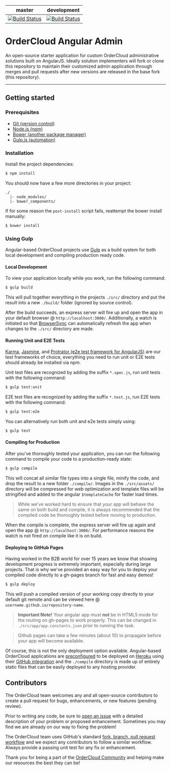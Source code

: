 | master | development |
| --- | --- |
| [![Build Status](https://travis-ci.org/ordercloud-api/angular-admin.svg?branch=master)](https://travis-ci.org/ordercloud-api/angular-admin) | [![Build Status](https://travis-ci.org/ordercloud-api/angular-admin.svg?branch=development)](https://travis-ci.org/ordercloud-api/angular-admin) |

# OrderCloud Angular Admin
An open-source starter application for custom OrderCloud administrative solutions built on AngularJS. Ideally solution
implementers will fork or clone this repository to maintain their customized admin application through merges and
pull requests after new versions are released in the base fork (this repository).
- - - -

## Getting started

### Prerequisites
- [Git (version control)](https://git-scm.com/)
- [Node.js (npm)](http://nodejs.org/)
- [Bower (another package manager)](https://bower.io/#install-bower)
- [Gulp.js (automation)](http://gulpjs.com/)

### Installation
Install the project dependencies:
```sh
$ npm install
```
You should now have a few more directories in your project:
```
./
  |- node_modules/
  |- bower_components/
```
If for some reason the `post-install` script fails, reattempt the bower install manually:
```sh
$ bower install
```

### Using Gulp
Angular-based OrderCloud projects use [Gulp](http://gulpjs.com/) as a build system for both local development and compiling production
ready code.

#### Local Development
To view your application locally while you work, run the following command:
```sh
$ gulp build
```
This will pull together everything in the projects `./src/` directory and put the result into a new `./build/` folder
(ignored by source control).

After the build succeeds, an express server will fire up and open the app in your default browser @ `http://localhost:3000/`.
Additionally, a watch is initiated so that [BrowserSync](https://browsersync.io/) can automatically refresh the app when
changes to the `./src/` directory are made.

#### Running Unit and E2E Tests
[Karma](https://karma-runner.github.io/1.0/index.html), [Jasmine](https://jasmine.github.io/), and [Protrator (e2e test framework for AngularJS)](http://www.protractortest.org/#/)
are our test frameworks of choice, everything you need to run unit or E2E tests should already be installed via npm.

Unit test files are recognized by adding the suffix `*.spec.js`, run unit tests with the following command:
```sh
$ gulp test:unit
```
E2E test files are recognized by adding the suffix `*.test.js`, run E2E tests with the following command:
```sh
$ gulp test:e2e
```
You can alternatively run both unit and e2e tests simply using:
```sh
$ gulp test
```

#### Compiling for Production
After you've thoroughly tested your application, you can run the following command to compile your code to a production-ready
state:
```sh
$ gulp compile
```
This will concat all similar file types into a single file, minify the code, and drop the result to a new folder `./compile/`.
Images in the `./src/assets/` directory will be compressed for web optimization and template files will be stringified
and added to the angular `$templateCache` for faster load times.

>While we've worked hard to ensure that your app will behave the same on both build and compile, it is always recommended that
the compiled code be thoroughly tested before moving to production.

When the compile is complete, the express server will fire up again and open the app @ `http://localhost:3000/`. For performance reasons
the watch is not fired on compile like it is on build.

#### Deploying to GitHub Pages
Having worked in the B2B world for over 15 years we know that showing development progress is extremely important, especially
during large projects. That is why we've provided an easy way for you to deploy your compiled code directly to a gh-pages branch
for fast and easy demos!
```sh
$ gulp deploy
```
This will push a compiled version of your working copy directly to your default git remote and can be viewed here @ `username.github.io/repository-name`.
> **Important Note!** Your angular app _must **not**_ be in HTML5 mode for the routing on gh-pages to work properly. This
can be changed in `./src/app/app.constants.json` prior to running the task.

> Github pages can take a few minutes (about 10) to propagate before your app will become available.

Of course, this is not the only deployment option available. Angular-based OrderCloud applications are [preconfigured](https://devcenter.heroku.com/categories/nodejs)
to be deployed on [Heroku](https://www.heroku.com/) using their [GitHub integration](https://devcenter.heroku.com/articles/github-integration) and the `./compile` directory is made up of entirely static files that
can be easily deployed to any hosting provider.

## Contributors
The OrderCloud team welcomes any and all open-source contributors to create a pull request for bugs, enhancements, or new features (pending review).

Prior to writing any code, be sure to [open an issue](https://github.com/ordercloud-api/angular-admin/issues) with a detailed description of
your problem or proposed enhancement. Sometimes you may find we are already on our way to fixing the problem!

The OrderCloud team uses GitHub's standard [fork, branch, pull request workflow](https://gist.github.com/Chaser324/ce0505fbed06b947d962) and
we expect any contributors to follow a similar workflow. Always provide a passing unit test for any fix or enhancement.

Thank you for being a part of the [OrderCloud Community](http://community.ordercloud.io) and helping make our resources the best they can be!

<!--
### Detailed Installation

This section provides a little more detailed understanding of what goes into
starting your first admin app. Though OrderCloud is really simple
to use, it might help to have an understanding of the tools involved here, like
Node.js and Gulp and Bower. If you're completely new to highly organized,
modern JavaScript development, take a few short minutes to read [this overview
of the tools](tools.md) before continuing with this section.

====

`OrderCloud` uses [Gulp](http://gulpjs.com/) as its build system, so
[Node.js](http://nodejs.org) is required.

Install the build dependencies locally:

```sh
$ npm install
```

This will read the `dependencies` (empty by default) and the `devDependencies`
(which contains our build requirements) from `package.json` and install
everything needed into a folder called `node_modules/`.

There are many Bower packages used by `OrderCloud`, like AngularJS and the
OrderCloud-Angular-SDK, which are listed in `bower.js`. To install them into the
`vendor/` directory, simply run:

**This is already installed after running $ npm install

```sh
$ bower install
```

In the future, should you want to add a new Bower package to your app, run the
`install` command and add `--save` to save the dependency in your bower.json file:

```sh
$ bower install packagename --save
```

The `--save` flag tells Bower to add the package at its current version to
our project's `bower.js` file so should another developer download our
application (or we download it from a different computer), we can simply run the
`bower install` command as above and all our dependencies will be installed for
us. Neat!

Technically, `OrderCloud` is now ready to go.

To ensure your setup works, build your application and then run it with the following
commands:

```sh
$ gulp build
```

The built files are placed in the `build/` directory by default. And you application
should automatically open in the browser window on a localhost!

`watch` actually starts a few other processes in the background to help you develop your
application. Using `browser-sync` and some built in gulp functions the app is now watching
for changes in your source directory. Should you make any changes to your html or js files
the app should automatically reload your application with the appropriate changes. Also
if you make any changes to your style sheets (less or css) the app will rebuild those changes
and inject them directly into the application, without reloading the entire page! 

When you're ready to push your app into production, just run the `compile`
command:

```sh
$ gulp compile
```

This will concatenate and minify your sources and place them by default into the
`compile/` directory. There will only be three files (excluding assets): `index.html`,
`OrderCloud.js`, and `OrderCloud.css`. All of the vendor dependencies like
AngularJS styles and the OrderCloud-SDK itself have been added to them for super-easy
deploying. If you use any assets (`src/assets/`) then they will be copied to
`compile/` as is.

Lastly, a complete build is always available by simply running the default
task, which runs `build` and then `compile`:

```sh
$ gulp
```
 -->
